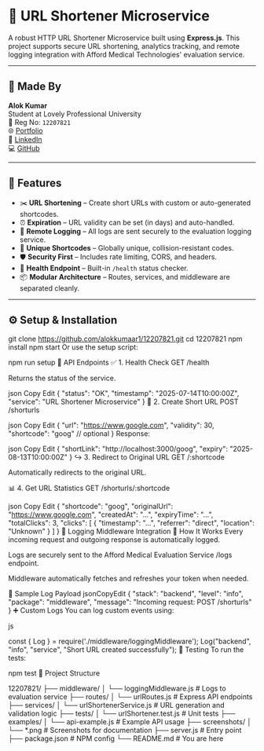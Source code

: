# 🔗 URL Shortener Microservice

A robust HTTP URL Shortener Microservice built using **Express.js**. This project supports secure URL shortening, analytics tracking, and remote logging integration with Afford Medical Technologies' evaluation service.

---

## 👤 Made By

**Alok Kumar**  
Student at Lovely Professional University  
📜 Reg No: `12207821`  
🌐 [Portfolio](https://alokkumar.vercel.app)  
🔗 [LinkedIn](https://www.linkedin.com/in/alokkumar48)  
💻 [GitHub](https://github.com/alokkumaar1)

---

## 🚀 Features

- ✂️ **URL Shortening** – Create short URLs with custom or auto-generated shortcodes.
- ⏰ **Expiration** – URL validity can be set (in days) and auto-handled.
- 📡 **Remote Logging** – All logs are sent securely to the evaluation logging service.
- 💎 **Unique Shortcodes** – Globally unique, collision-resistant codes.
- 🛡️ **Security First** – Includes rate limiting, CORS, and headers.
- 💚 **Health Endpoint** – Built-in `/health` status checker.
- 📦 **Modular Architecture** – Routes, services, and middleware are separated cleanly.

---

## ⚙️ Setup & Installation

git clone https://github.com/alokkumaar1/12207821.git
cd 12207821
npm install
npm start
Or use the setup script:


npm run setup
📡 API Endpoints
✅ 1. Health Check
GET /health

Returns the status of the service.

json
Copy
Edit
{
  "status": "OK",
  "timestamp": "2025-07-14T10:00:00Z",
  "service": "URL Shortener Microservice"
}
🔗 2. Create Short URL
POST /shorturls

json
Copy
Edit
{
  "url": "https://www.google.com",
  "validity": 30,
  "shortcode": "goog" // optional
}
Response:

json
Copy
Edit
{
  "shortLink": "http://localhost:3000/goog",
  "expiry": "2025-08-13T10:00:00Z"
}
↪️ 3. Redirect to Original URL
GET /:shortcode

Automatically redirects to the original URL.

📊 4. Get URL Statistics
GET /shorturls/:shortcode

json
Copy
Edit
{
  "shortcode": "goog",
  "originalUrl": "https://www.google.com",
  "createdAt": "...",
  "expiryTime": "...",
  "totalClicks": 3,
  "clicks": [
    {
      "timestamp": "...",
      "referrer": "direct",
      "location": "Unknown"
    }
  ]
}
📝 Logging Middleware Integration
📍 How It Works
Every incoming request and outgoing response is automatically logged.

Logs are securely sent to the Afford Medical Evaluation Service /logs endpoint.

Middleware automatically fetches and refreshes your token when needed.

📄 Sample Log Payload
jsonCopyEdit
{
  "stack": "backend",
  "level": "info",
  "package": "middleware",
  "message": "Incoming request: POST /shorturls"
}
➕ Custom Logs
You can log custom events using:

js

const { Log } = require('./middleware/loggingMiddleware');
Log("backend", "info", "service", "Short URL created successfully");
🧪 Testing
To run the tests:


npm test
📁 Project Structure

12207821/
├── middleware/
│   └── loggingMiddleware.js       # Logs to evaluation service
├── routes/
│   └── urlRoutes.js               # Express API endpoints
├── services/
│   └── urlShortenerService.js     # URL generation and validation logic
├── tests/
│   └── urlShortener.test.js       # Unit tests
├── examples/
│   └── api-example.js             # Example API usage
├── screenshots/
│   └── *.png                      # Screenshots for documentation
├── server.js                      # Entry point
├── package.json                   # NPM config
└── README.md                      # You are here
